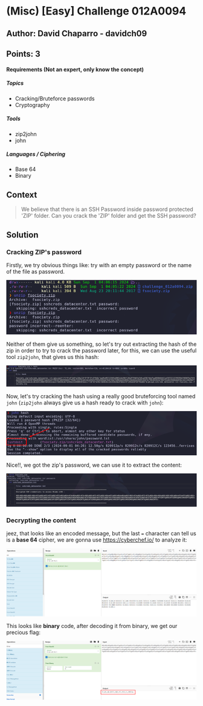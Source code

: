 # (Misc) [Easy] Challenge 012A0094
## Author: David Chaparro - davidch09 <AuthorName>
## Points: 3 <points>

#### Requirements (Not an expert, only know the concept)

##### Topics
+ Cracking/Bruteforce passwords
+ Cryptography

##### Tools
+ zip2john
+ john

##### Languages / Ciphering
+ Base 64
+ Binary

## Context

>We believe that there is an SSH Password inside password protected 'ZIP' folder. Can you crack the 'ZIP' folder and get the SSH password?

## Solution

### Cracking ZIP's password
Firstly, we try obvious things like: try with an empty password or the name of the file as password.

![1](./assets/1.png)

Neither of them give us something, so let's try out extracting the hash of the zip in order to try to crack the password later, for this, we can use the useful tool `zip2john`, that gives us this hash:

![2](./assets/2.png)

Now, let's try cracking the hash using a really good bruteforcing tool named `john` (`zip2john` always give us a hash ready to crack with `john`):

![3](./assets/3.png)

Nice!!, we got the zip's password, we can use it to extract the content:

![4](./assets/4.png)

### Decrypting the content

jeez, that looks like an encoded message, but the last `=` character can tell us is a **base 64** cipher, we are gonna use https://cyberchef.io/ to analyze it:

![5](./assets/5.png)

This looks like **binary** code, after decoding it from binary, we get our precious flag:

![6](./assets/6.png)



